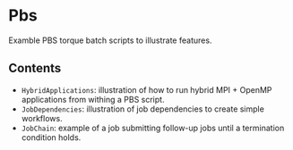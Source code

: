 # Pbs
Examble PBS torque batch scripts to illustrate features.

## Contents
* `HybridApplications`: illustration of how to run hybrid MPI + OpenMP
    applications from withing a PBS script.
* `JobDependencies`: illustration of job dependencies to create simple
    workflows.
* `JobChain`: example of a job submitting follow-up jobs until a
    termination condition holds.
